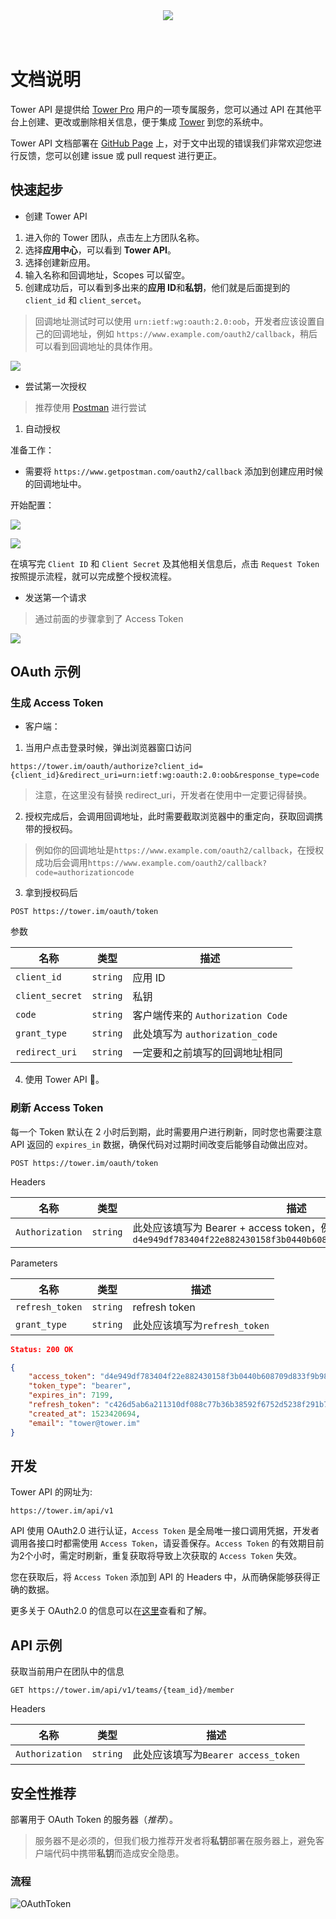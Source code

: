 <center><img src="media/TowerLogo.png"></center>
<br>
<br>

# 文档说明

Tower API 是提供给 [Tower Pro](https://tower.im/pro) 用户的一项专属服务，您可以通过 API 在其他平台上创建、更改或删除相关信息，便于集成 [Tower](https://tower.im) 到您的系统中。

Tower API 文档部署在 [GitHub Page](https://github.com/mycolorway/tower-api-document) 上，对于文中出现的错误我们非常欢迎您进行反馈，您可以创建 issue 或 pull request 进行更正。

## 快速起步

- 创建 Tower API


1. 进入你的 Tower 团队，点击左上方团队名称。
2. 选择**应用中心**，可以看到 **Tower API**。
3. 选择创建新应用。
4. 输入名称和回调地址，Scopes 可以留空。
5. 创建成功后，可以看到多出来的**应用 ID**和**私钥**，他们就是后面提到的 `client_id` 和 `client_sercet`。

> 回调地址测试时可以使用 `urn:ietf:wg:oauth:2.0:oob`，开发者应该设置自己的回调地址，例如 `https://www.example.com/oauth2/callback`，稍后可以看到回调地址的具体作用。

![](media/15239453924931.jpg)


- 尝试第一次授权

> 推荐使用 [Postman](https://www.getpostman.com/apps) 进行尝试

1. 自动授权

准备工作：

- 需要将 `https://www.getpostman.com/oauth2/callback` 添加到创建应用时候的回调地址中。

开始配置：

![](media/15241915999024.jpg)

![](media/15241917353538.jpg)

在填写完 `Client ID` 和 `Client Secret` 及其他相关信息后，点击 `Request Token` 按照提示流程，就可以完成整个授权流程。


- 发送第一个请求

> 通过前面的步骤拿到了 Access Token

![](media/15241931645563.jpg)


## OAuth 示例

### 生成 Access Token

- 客户端：


1. 当用户点击登录时候，弹出浏览器窗口访问 
```
https://tower.im/oauth/authorize?client_id={client_id}&redirect_uri=urn:ietf:wg:oauth:2.0:oob&response_type=code
```
>注意，在这里没有替换 redirect_uri，开发者在使用中一定要记得替换。

2. 授权完成后，会调用回调地址，此时需要截取浏览器中的重定向，获取回调携带的授权码。
>例如你的回调地址是`https://www.example.com/oauth2/callback`，在授权成功后会调用`https://www.example.com/oauth2/callback?code=authorizationcode`

3. 拿到授权码后

```
POST https://tower.im/oauth/token
```

参数

名称|类型|描述|
--|--|--|
`client_id`|`string`| 应用 ID
`client_secret`|`string`| 私钥
`code`|`string`| 客户端传来的 `Authorization Code`
`grant_type`|`string`| 此处填写为 `authorization_code`
`redirect_uri`|`string`| 一定要和之前填写的回调地址相同

4. 使用 Tower API 🎉。


### 刷新 Access Token

每一个 Token 默认在 2 小时后到期，此时需要用户进行刷新，同时您也需要注意 API 返回的 `expires_in` 数据，确保代码对过期时间改变后能够自动做出应对。

```
POST https://tower.im/oauth/token
```

Headers

名称|类型|描述|
--|--|--|
`Authorization`|`string`| 此处应该填写为 Bearer + access token，例如：`Bearer d4e949df783404f22e882430158f3b0440b608709d833f9b981e9a96b850f05c`


Parameters

名称|类型|描述|
--|--|--|
`refresh_token`|`string`| refresh token
`grant_type`|`string`| 此处应该填写为`refresh_token`

```json
Status: 200 OK

{
    "access_token": "d4e949df783404f22e882430158f3b0440b608709d833f9b981e9a96b850f05c",
    "token_type": "bearer",
    "expires_in": 7199,
    "refresh_token": "c426d5ab6a211310df088c77b36b38592f6752d5238f291b79174d93f7dc2ed5",
    "created_at": 1523420694,
    "email": "tower@tower.im"
}
```


## 开发

Tower API 的网址为:

```
https://tower.im/api/v1
``` 

API 使用 OAuth2.0 进行认证，`Access Token` 是全局唯一接口调用凭据，开发者调用各接口时都需使用 `Access Token`，请妥善保存。`Access Token` 的有效期目前为2个小时，需定时刷新，重复获取将导致上次获取的 `Access Token` 失效。

您在获取后，将 `Access Token` 添加到 API 的 Headers 中，从而确保能够获得正确的数据。

更多关于 OAuth2.0 的信息可以在[这里](http://www.ruanyifeng.com/blog/2014/05/oauth_2_0.html)查看和了解。


## API 示例

获取当前用户在团队中的信息

```
GET https://tower.im/api/v1/teams/{team_id}/member
```

Headers

名称|类型|描述|
--|--|--|
`Authorization`|`string`| 此处应该填写为`Bearer access_token`



## 安全性推荐

部署用于 OAuth Token 的服务器（*推荐*）。

> 服务器不是必须的，但我们极力推荐开发者将**私钥**部署在服务器上，避免客户端代码中携带**私钥**而造成安全隐患。


### 流程
![OAuthToken](media/OAuthToken-2.png)

